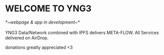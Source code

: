 <!DOCTYPE html>
<html>
<body>

<h1>WELCOME TO YNG3</h1>
  <p><i>*~webpage & app in development~*</i><br></br> YNG3 Data/Network combined with IPFS delivers META-FLOW. All Services delivered on AirDrop.</p>
  
  donations greatly appreciated <3

</body>
</html>
